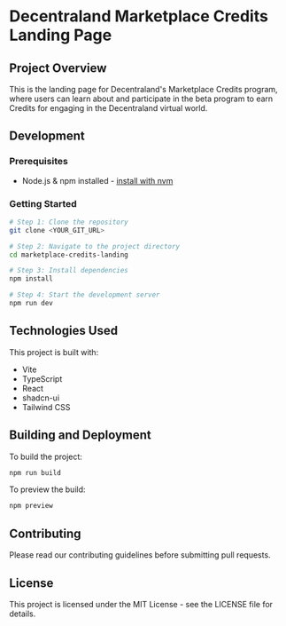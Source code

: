 # Decentraland Marketplace Credits Landing Page

## Project Overview

This is the landing page for Decentraland's Marketplace Credits program, where users can learn about and participate in the beta program to earn Credits for engaging in the Decentraland virtual world.

## Development

### Prerequisites

- Node.js & npm installed - [install with nvm](https://github.com/nvm-sh/nvm#installing-and-updating)

### Getting Started

```sh
# Step 1: Clone the repository
git clone <YOUR_GIT_URL>

# Step 2: Navigate to the project directory
cd marketplace-credits-landing

# Step 3: Install dependencies
npm install

# Step 4: Start the development server
npm run dev
```

## Technologies Used

This project is built with:

- Vite
- TypeScript
- React
- shadcn-ui
- Tailwind CSS

## Building and Deployment

To build the project:

```sh
npm run build
```

To preview the build:

```sh
npm preview
```

## Contributing

Please read our contributing guidelines before submitting pull requests.

## License

This project is licensed under the MIT License - see the LICENSE file for details.
